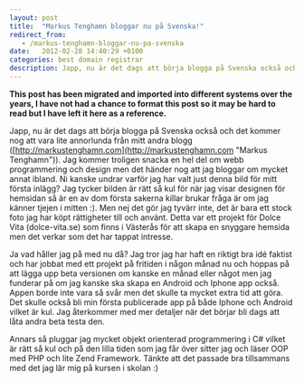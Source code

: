 ```yaml
---
layout: post
title:  "Markus Tenghamn bloggar nu på Svenska!"
redirect_from:
   - /markus-tenghamn-bloggar-nu-pa-svenska
date:   2012-02-28 14:40:29 +0100
categories: best domain registrar
description: Japp, nu är det dags att börja blogga på Svenska också och det kommer nog att vara lite annorlunda från mitt andra blogg (...
---
```


**This post has been migrated and imported into different systems over the years, I have not had a chance to format this post so it may be hard to read but I have left it here as a reference.**

Japp, nu är det dags att börja blogga på Svenska också och det kommer nog att vara lite annorlunda från mitt andra blogg ([http://markustenghamn.com](http://markustenghamn.com "Markus Tenghamn")). Jag kommer troligen snacka en hel del om webb programmering och design men det händer nog att jag bloggar om mycket annat ibland. Ni kanske undrar varför jag har valt just denna bild för mitt första inlägg? Jag tycker bilden är rätt så kul för när jag visar designen för hemsidan så är en av dom första sakerna killar brukar fråga är om jag känner tjejen i mitten :). Men nej det gör jag tyvärr inte, det är bara ett stock foto jag har köpt rättigheter till och använt. Detta var ett projekt för Dolce Vita (dolce-vita.se) som finns i Västerås för att skapa en snyggare hemsida men det verkar som det har tappat intresse.  
  
 Ja vad håller jag på med nu då? Jag tror jag har haft en riktigt bra idé faktist och har jobbat med ett projekt på fritiden i någon månad nu och hoppas på att lägga upp beta versionen om kanske en månad eller något men jag funderar på om jag kanske ska skapa en Android och Iphone app också. Appen borde inte vara så svår men det skulle ta mycket extra tid att göra. Det skulle också bli min första publicerade app på både Iphone och Android vilket är kul. Jag återkommer med mer detaljer när det börjar bli dags att låta andra beta testa den.  
  
 Annars så pluggar jag mycket objekt orienterad programmering i C# vilket är rätt så kul och på den lilla tiden som jag får över sitter jag och läser OOP med PHP och lite Zend Framework. Tänkte att det passade bra tillsammans med det jag lär mig på kursen i skolan :)